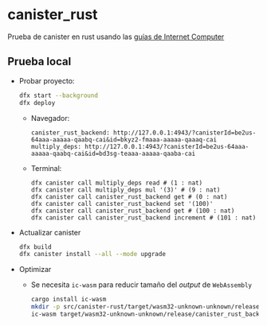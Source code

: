 # canister_rust

Prueba de canister en rust usando las [guías de Internet Computer](https://internetcomputer.org/docs/current/developer-docs/backend/rust/)

## Prueba local

-   Probar proyecto:

    ```bash
    dfx start --background
    dfx deploy
    ```

    -   Navegador:
        ```SHELL
        canister_rust_backend: http://127.0.0.1:4943/?canisterId=be2us-64aaa-aaaaa-qaabq-cai&id=bkyz2-fmaaa-aaaaa-qaaaq-cai
        multiply_deps: http://127.0.0.1:4943/?canisterId=be2us-64aaa-aaaaa-qaabq-cai&id=bd3sg-teaaa-aaaaa-qaaba-cai
        ```
    -   Terminal:

        ```SHELL
        dfx canister call multiply_deps read # (1 : nat)
        dfx canister call multiply_deps mul '(3)' # (9 : nat)
        dfx canister call canister_rust_backend get # (0 : nat)
        dfx canister call canister_rust_backend set '(100)'
        dfx canister call canister_rust_backend get # (100 : nat)
        dfx canister call canister_rust_backend increment # (101 : nat)

        ```

-   Actualizar canister

    ```bash
    dfx build
    dfx canister install --all --mode upgrade
    ```

-   Optimizar
    -   Se necesita `ic-wasm` para reducir tamaño del _output_ de `WebAssembly`
        ```bash
        cargo install ic-wasm
        mkdir -p src/canister-rust/target/wasm32-unknown-unknown/release/
        ic-wasm target/wasm32-unknown-unknown/release/canister_rust_backend.wasm -o src/canister-rust/target/wasm32-unknown-unknown/release/canister_rust_backend_opt.wasm shrink
        ```

